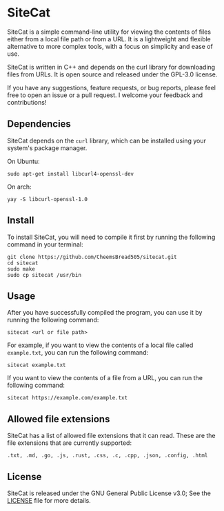 # SiteCat

SiteCat is a simple command-line utility for viewing the contents of files either from a local file path or from a URL. It is a lightweight and flexible alternative to more complex tools, with a focus on simplicity and ease of use.

SiteCat is written in C++ and depends on the curl library for downloading files from URLs. It is open source and released under the GPL-3.0 license.

If you have any suggestions, feature requests, or bug reports, please feel free to open an issue or a pull request. I welcome your feedback and contributions!

## Dependencies

SiteCat depends on the `curl` library, which can be installed using your system's package manager.

On Ubuntu:

    sudo apt-get install libcurl4-openssl-dev
On arch:

    yay -S libcurl-openssl-1.0

## Install

To install SiteCat, you will need to compile it first by running the following command in your terminal:

    git clone https://github.com/CheemsBread505/sitecat.git
    cd sitecat
    sudo make
    sudo cp sitecat /usr/bin
## Usage
After you have successfully compiled the program, you can use it by running the following command:

    sitecat <url or file path>
For example, if you want to view the contents of a local file called `example.txt`, you can run the following command:

    sitecat example.txt
If you want to view the contents of a file from a URL, you can run the following command:

    sitecat https://example.com/example.txt
## Allowed file extensions

SiteCat has a list of allowed file extensions that it can read. These are the file extensions that are currently supported:

    .txt, .md, .go, .js, .rust, .css, .c, .cpp, .json, .config, .html

## License

SiteCat is released under the GNU General Public License v3.0; See the [LICENSE](https://github.com/CheemsBread505/sitecat/blob/main/LICENSE) file for more details.
